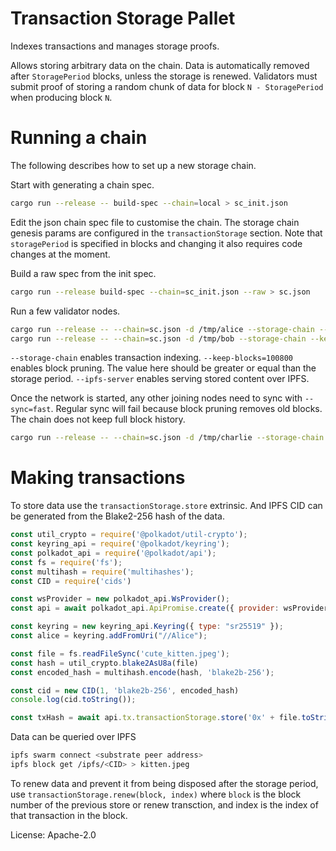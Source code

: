 # Transaction Storage Pallet

Indexes transactions and manages storage proofs.

Allows storing arbitrary data on the chain. Data is automatically removed after `StoragePeriod` blocks, unless the storage is renewed.
Validators must submit proof of storing a random chunk of data for block `N - StoragePeriod` when producing block `N`.

# Running a chain

The following describes how to set up a new storage chain.

Start with generating a chain spec.

```bash
cargo run --release -- build-spec --chain=local > sc_init.json
```

Edit the json chain spec file to customise the chain. The storage chain genesis params are configured in the `transactionStorage` section.
Note that `storagePeriod` is specified in blocks and changing it also requires code changes at the moment.

Build a raw spec from the init spec.

```bash
cargo run --release build-spec --chain=sc_init.json --raw > sc.json
```

Run a few validator nodes.

```bash
cargo run --release -- --chain=sc.json -d /tmp/alice --storage-chain --keep-blocks=100800 --ipfs-server --validator --alice
cargo run --release -- --chain=sc.json -d /tmp/bob --storage-chain --keep-blocks=100800 --ipfs-server --validator --bob
```

`--storage-chain` enables transaction indexing.
`--keep-blocks=100800` enables block pruning. The value here should be greater or equal than the storage period.
`--ipfs-server` enables serving stored content over IPFS.

Once the network is started, any other joining nodes need to sync with `--sync=fast`. Regular sync will fail because block pruning removes old blocks. The chain does not keep full block history.

```bash
cargo run --release -- --chain=sc.json -d /tmp/charlie --storage-chain --keep-blocks=100800 --ipfs-server --validator --charlie --sync=fast
```

# Making transactions

To store data use the `transactionStorage.store` extrinsic. And IPFS CID can be generated from the Blake2-256 hash of the data.

```js
const util_crypto = require('@polkadot/util-crypto');
const keyring_api = require('@polkadot/keyring');
const polkadot_api = require('@polkadot/api');
const fs = require('fs');
const multihash = require('multihashes');
const CID = require('cids')

const wsProvider = new polkadot_api.WsProvider();
const api = await polkadot_api.ApiPromise.create({ provider: wsProvider });

const keyring = new keyring_api.Keyring({ type: "sr25519" });
const alice = keyring.addFromUri("//Alice");

const file = fs.readFileSync('cute_kitten.jpeg');
const hash = util_crypto.blake2AsU8a(file)
const encoded_hash = multihash.encode(hash, 'blake2b-256');

const cid = new CID(1, 'blake2b-256', encoded_hash)
console.log(cid.toString());

const txHash = await api.tx.transactionStorage.store('0x' + file.toString('hex')).signAndSend(alice);
```
Data can be queried over IPFS

```bash
ipfs swarm connect <substrate peer address>
ipfs block get /ipfs/<CID> > kitten.jpeg
```

To renew data and prevent it from being disposed after the storage period, use `transactionStorage.renew(block, index)`
where `block` is the block number of the previous store or renew transction, and index is the index of that transaction in the block.


License: Apache-2.0
